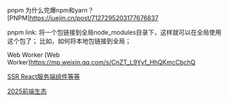 

pnpm 为什么完爆npm和yarn？
[PNPM]<https://juejin.cn/post/7127295203177676837>


pnpm link:
将一个包链接到全局node_modules目录下，这样就可以在全局使用这个包了；
比如，如何将本地包链接到全局；

Web Worker
[Web Worker]<https://mp.weixin.qq.com/s/CnZT_L9Yyf_HhQKmcCbchQ>

[SSR React服务端组件等等](https://mp.weixin.qq.com/s?__biz=MzkxNDIzNTg4MA%3D%3D&mid=2247489233&idx=1&sn=a4c01020397bced4f4a8b6743c33034a)

[2025前端生态](https://mp.weixin.qq.com/s?__biz=MzU2MTIyNDUwMA%3D%3D&mid=2247531750&idx=1&sn=b33a1833b38bb4667d8033a1ecd65f46)